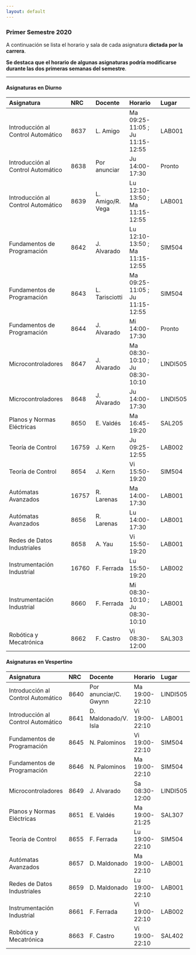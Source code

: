 ```yaml
---
layout: default
---
```


### Primer Semestre 2020
A continuación se lista el horario y sala de cada asignatura **dictada por la carrera**.

**Se destaca que el horario de algunas asignaturas podría modificarse durante las dos primeras semanas del semestre**.

* * *

#### Asignaturas en Diurno

| **Asignatura**                      |**NRC**|**Docente**      |**Horario**                      |**Lugar** |
|:------------------------------------|:------|:----------------|:--------------------------------|:---------|
| Introducción al Control Automático  |8637   |L. Amigo         |Ma 09:25-11:05 ; Ju 11:15-12:55  | LAB001   |
| Introducción al Control Automático  |8638   |Por anunciar     |Ju 14:00-17:30                   | Pronto   |
| Introducción al Control Automático  |8639   |L. Amigo/R. Vega |Lu 12:10-13:50 ; Ma 11:15-12:55  | LAB001   |
| Fundamentos de Programación         |8642   |J. Alvarado      |Lu 12:10-13:50 ; Ma 11:15-12:55  | SIM504   |
| Fundamentos de Programación         |8643   |L. Tarisciotti   |Ma 09:25-11:05 ; Ju 11:15-12:55  | SIM504   |
| Fundamentos de Programación         |8644   |J. Alvarado      |Mi 14:00-17:30                   | Pronto   |
| Microcontroladores                  |8647   |J. Alvarado      |Ma 08:30-10:10 ; Ju 08:30-10:10  | LINDI505 |
| Microcontroladores                  |8648   |J. Alvarado      |Ju 14:00-17:30                   | LINDI505 |
| Planos y Normas Eléctricas          |8650   |E. Valdés        |Ma 16:45-19:20                   | SAL205   |
| Teoría de Control                   |16759  |J. Kern          |Ju 09:25-12:55                   | LAB002   |
| Teoría de Control                   |8654   |J. Kern          |Vi 15:50-19:20                   | SIM504   |
| Autómatas Avanzados                 |16757  |R. Larenas       |Ma 14:00-17:30                   | LAB001   |
| Autómatas Avanzados                 |8656   |R. Larenas       |Lu 14:00-17:30                   | LAB001   |
| Redes de Datos Industriales         |8658   |A. Yau           |Vi 15:50-19:20                   | LAB001   |
| Instrumentación Industrial          |16760  |F. Ferrada       |Lu 15:50-19:20                   | LAB002   |
| Instrumentación Industrial          |8660   |F. Ferrada       |Mi 08:30-10:10 ; Ju 08:30-10:10  | LAB001   |
| Robótica y Mecatrónica              |8662   |F. Castro        |Vi 08:30-12:00                   | SAL303   |

#### Asignaturas en Vespertino

|**Asignatura**                      |**NRC**|**Docente**           |**Horario**    |**Lugar** |
|:-----------------------------------|:------|:---------------------|:--------------|:---------|
| Introducción al Control Automático |8640   |Por anunciar/C. Gwynn |Ma 19:00-22:10 | LINDI505 |
| Introducción al Control Automático |8641   |D. Maldonado/V. Isla  |Vi 19:00-22:10 | LAB001   |
| Fundamentos de Programación        |8645   |N. Palominos          |Vi 19:00-22:10 | SIM504   |
| Fundamentos de Programación        |8646   |N. Palominos          |Ma 19:00-22:10 | SIM504   |
| Microcontroladores                 |8649   |J. Alvarado           |Sa 08:30-12:00 | LINDI505 |
| Planos y Normas Eléctricas         |8651   |E. Valdés             |Ma 19:00-21:25 | SAL307   |
| Teoría de Control                  |8655   |F. Ferrada            |Lu 19:00-22:10 | SIM504   |
| Autómatas Avanzados                |8657   |D. Maldonado          |Ma 19:00-22:10 | LAB001   |
| Redes de Datos Industriales        |8659   |D. Maldonado          |Lu 19:00-22:10 | LAB001   |
| Instrumentación Industrial         |8661   |F. Ferrada            |Vi 19:00-22:10 | LAB002   |
| Robótica y Mecatrónica             |8663   |F. Castro             |Vi 19:00-22:10 | SAL402   |
